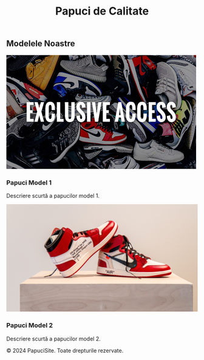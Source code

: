 <!DOCTYPE html>
<html lang="en">
<head>
    <meta charset="UTF-8">
    <meta name="viewport" content="width=device-width, initial-scale=1.0">
    <title>Papuci Site</title>
    <link rel="stylesheet" href="style.css">
</head>
<body>
    <header>
        <h1>Papuci de Calitate</h1>
    </header>
    <main>
        <section>
            <h2>Modelele Noastre</h2>
            <div class="product">
                <img src="papuci1.jpg" alt="Papuci Model 1">
                <h3>Papuci Model 1</h3>
                <p>Descriere scurtă a papucilor model 1.</p>
            </div>
            <div class="product">
                <img src="papuci2.jpg" alt="Papuci Model 2">
                <h3>Papuci Model 2</h3>
                <p>Descriere scurtă a papucilor model 2.</p>
            </div>
        </section>
    </main>
    <footer>
        <p>&copy; 2024 PapuciSite. Toate drepturile rezervate.</p>
    </footer>
    <script src="script.js"></script>
</body>
</html>
